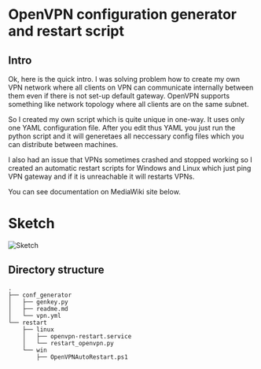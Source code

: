 # OpenVPN configuration generator and restart script

## Intro

Ok, here is the quick intro. I was solving problem how to create my own VPN network where all clients on VPN can communicate internally between them even if there is not set-up default gateway. OpenVPN supports something like network topology where all clients are on the same subnet.

So I created my own script which is quite unique in one-way. It uses only one YAML configuration file. After you edit thus YAML you just run the python script and it will generetaes all neccessary config files which you can distribute between machines.

I also had an issue that VPNs sometimes crashed and stopped working so I created an automatic restart scripts for Windows and Linux which just ping VPN gateway and if it is unreachable it will restarts VPNs.

You can see documentation on MediaWiki site below.

# Sketch

![Sketch](https://raw.githubusercontent.com/koss822/misc/master/imgs/openvpn.png "OpenVPN diagram")

## Directory structure
    .
    ├── conf_generator
    │   ├── genkey.py
    │   ├── readme.md
    │   └── vpn.yml
    └── restart
        ├── linux
        │   ├── openvpn-restart.service
        │   └── restart_openvpn.py
        └── win
            ├── OpenVPNAutoRestart.ps1
    
